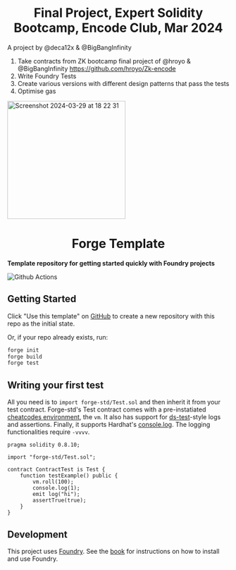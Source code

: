 # <h1 align="center"> Final Project, Expert Solidity Bootcamp, Encode Club, Mar 2024 </h1>

A project by @deca12x & @BigBangInfinity

1. Take contracts from ZK bootcamp final project of @hroyo & @BigBangInfinity https://github.com/hroyo/Zk-encode
2. Write Foundry Tests
3. Create various versions with different design patterns that pass the tests
4. Optimise gas

<img width="268" alt="Screenshot 2024-03-29 at 18 22 31" src="https://github.com/deca12x/patterns/assets/74135582/835d2db7-0971-441a-b56a-5ce318c77919">



# <h1 align="center"> Forge Template </h1>

**Template repository for getting started quickly with Foundry projects**

![Github Actions](https://github.com/foundry-rs/forge-template/workflows/CI/badge.svg)

## Getting Started

Click "Use this template" on [GitHub](https://github.com/foundry-rs/forge-template) to create a new repository with this repo as the initial state.

Or, if your repo already exists, run:
```sh
forge init
forge build
forge test
```

## Writing your first test

All you need is to `import forge-std/Test.sol` and then inherit it from your test contract. Forge-std's Test contract comes with a pre-instatiated [cheatcodes environment](https://book.getfoundry.sh/cheatcodes/), the `vm`. It also has support for [ds-test](https://book.getfoundry.sh/reference/ds-test.html)-style logs and assertions. Finally, it supports Hardhat's [console.log](https://github.com/brockelmore/forge-std/blob/master/src/console.sol). The logging functionalities require `-vvvv`.

```solidity
pragma solidity 0.8.10;

import "forge-std/Test.sol";

contract ContractTest is Test {
    function testExample() public {
        vm.roll(100);
        console.log(1);
        emit log("hi");
        assertTrue(true);
    }
}
```

## Development

This project uses [Foundry](https://getfoundry.sh). See the [book](https://book.getfoundry.sh/getting-started/installation.html) for instructions on how to install and use Foundry.
